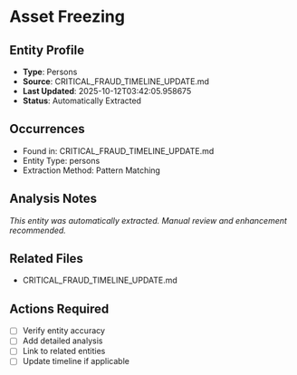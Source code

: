 # Asset Freezing

## Entity Profile
- **Type**: Persons
- **Source**: CRITICAL_FRAUD_TIMELINE_UPDATE.md
- **Last Updated**: 2025-10-12T03:42:05.958675
- **Status**: Automatically Extracted

## Occurrences
- Found in: CRITICAL_FRAUD_TIMELINE_UPDATE.md
- Entity Type: persons
- Extraction Method: Pattern Matching

## Analysis Notes
*This entity was automatically extracted. Manual review and enhancement recommended.*

## Related Files
- CRITICAL_FRAUD_TIMELINE_UPDATE.md

## Actions Required
- [ ] Verify entity accuracy
- [ ] Add detailed analysis
- [ ] Link to related entities
- [ ] Update timeline if applicable
